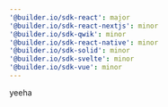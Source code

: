 ```yaml
---
'@builder.io/sdk-react': major
'@builder.io/sdk-react-nextjs': minor
'@builder.io/sdk-qwik': minor
'@builder.io/sdk-react-native': minor
'@builder.io/sdk-solid': minor
'@builder.io/sdk-svelte': minor
'@builder.io/sdk-vue': minor
---
```


yeeha
